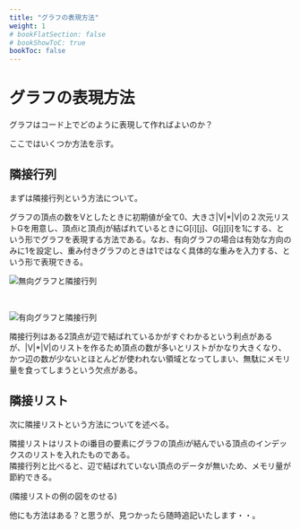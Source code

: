 ```yaml
---
title: "グラフの表現方法"
weight: 1
# bookFlatSection: false
# bookShowToC: true
bookToc: false
---
```


# グラフの表現方法

グラフはコード上でどのように表現して作ればよいのか？

ここではいくつか方法を示す。

## 隣接行列

まずは隣接行列という方法について。

グラフの頂点の数をVとしたときに初期値が全て0、大きさ|V|*|V|の２次元リストGを用意し、頂点iと頂点jが結ばれているときにG[i][j]、G[j][i]を1にする、という形でグラフを表現する方法である。なお、有向グラフの場合は有効な方向のみに1を設定し、重み付きグラフのときは1ではなく具体的な重みを入力する、という形で表現できる。

![無向グラフと隣接行列](/img/procon/graph1.png)

<br>

![有向グラフと隣接行列](/img/procon/graph2.png)

隣接行列はある2頂点が辺で結ばれているかがすぐわかるという利点があるが、|V|*|V|のリストを作るため頂点の数が多いとリストがかなり大きくなり、かつ辺の数が少ないとほとんどが使われない領域となってしまい、無駄にメモリ量を食ってしまうという欠点がある。


## 隣接リスト

次に隣接リストという方法についてを述べる。

隣接リストはリストのi番目の要素にグラフの頂点iが結んでいる頂点のインデックスのリストを入れたものである。  
隣接行列と比べると、辺で結ばれていない頂点のデータが無いため、メモリ量が節約できる。

(隣接リストの例の図をのせる)


他にも方法はある？と思うが、見つかったら随時追記いたします・・。